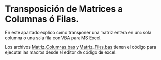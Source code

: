 # Transposición de Matrices a Columnas ó Filas.


En este apartado explico como transponer una matriz entera en una sola columna o una sola fila con VBA para MS Excel.

Los archivos [Matriz_Columnas.bas](https://github.com/ChrisBermudezR/VB_aplicaciones/blob/main/Matrices_Columnas_Filas/Matriz_Columnas.bas) y [Matriz_Filas.bas](https://github.com/ChrisBermudezR/VB_aplicaciones/blob/main/Matrices_Columnas_Filas/Matriz_Filas.bas) tienen el código para ejecutar las macros desde el editor de código de excel.

